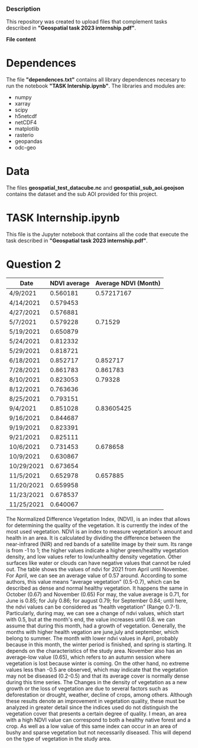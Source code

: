 ### Description

This repository was created to upload files that complement tasks described in **"Geospatial task 2023 internship.pdf"**. 

**File content**

# Dependences

The file **"dependences.txt"** contains all library dependences necesary to run the notebook **"TASK Intership.ipynb"**. The libraries and modules are:
- numpy
- xarray
- scipy
- h5netcdf
- netCDF4
- matplotlib
- rasterio
- geopandas
- odc-geo
# Data

The files **geospatial_test_datacube.nc** and **geospatial_sub_aoi.geojson** contains the dataset and the sub AOI provided for this project. 

# TASK Internship.ipynb

This file is the Jupyter notebook that contains all the code that execute the task described in **"Geospatial task 2023 internship.pdf"**.

# Question 2

Date | NDVI average | Average NDVI (Month)
------------- | ------------- | -------------
4/9/2021 | 0.560181 | 0.57217167
4/14/2021| 0.579453|
4/27/2021|0.576881|
5/7/2021| 0.579228|0.71529
5/19/2021|0.650879|
5/24/2021|0.812332|
5/29/2021|0.818721|
6/18/2021|0.852717|0.852717
7/28/2021|0.861783|0.861783
8/10/2021|0.823053|0.79328
8/12/2021|0.763636|
8/25/2021|0.793151|
9/4/2021|0.851028|0.83605425
9/16/2021|0.844687|
9/19/2021|0.823391|
9/21/2021|0.825111|
10/6/2021|0.731453|0.678658
10/9/2021|0.630867|
10/29/2021|0.673654|
11/5/2021|0.652978|0.657885
11/20/2021|0.659958|
11/23/2021|0.678537|
11/25/2021|0.640067|

The Normalized Difference Vegetation Index, (NDVI), is an index that allows for determining the quality of the vegetation. It is currently the index of the most used vegetation. NDVI is an index to measure vegetation's amount and health in an area. It is calculated by dividing the difference between the near-infrared (NIR) and red bands of a satellite image by their sum. Its range is from -1 to 1; the higher values indicate a higher green/healthy vegetation density, and low values refer to low/unhealthy density vegetation. Other surfaces like water or clouds can have negative values that cannot be ruled out.
The table shows the values of ndvi for 2021 from April until November. For April, we can see an average value of 0.57 around. According to some authors, this value means “average vegetation” (0.5-0.7), which can be described as dense and normal healthy vegetation. It happens the same in October (0.67) and November (0.65) 
For may, the value average is 0.71, for June is 0.85; for July 0.86; for august 0.79; for September 0.84; until here, the ndvi values can be considered as “health vegetation” (Range 0.7-1). 
Particularly, during may, we can see a change of ndvi values, which start with 0.5, but at the month's end, the value increases until 0.8. we can assume that during this month, had a growth of vegetation.
Generally, the months with higher health vegation are june,july and september, which belong to summer. The month with lower ndvi values in April, probably because in this month, the winter period is finished, and spring is starting. It depends on the characteristics of the study area. November also has an average-low value (0.65), which refers to an autumn session where vegetation is lost because winter is coming. On the other hand, no extreme values less than -0.5 are observed, which may indicate that the vegetation may not be diseased (0.2-0.5) and that its average cover is normally dense during this time series.
The Changes in the density of vegetation as a new growth or the loss of vegetation are due to several factors such as deforestation or drought, weather, decline of crops, among others. Although these results denote an improvement in vegetation quality, these must be analyzed in greater detail since the indices used do not distinguish the vegetation cover that presents a certain degree of quality. I mean, an area with a high NDVI value can correspond to both a healthy native forest and a crop. As well as a low value of this same index can occur in an area of bushy and sparse vegetation but not necessarily diseased. This will depend on the type of vegetation in the study area.
